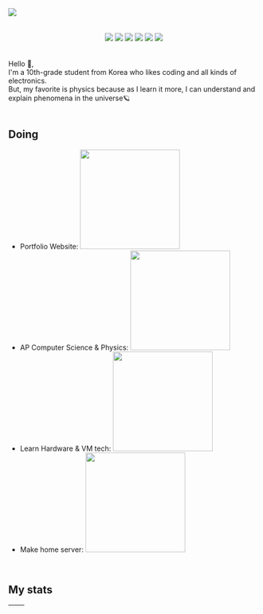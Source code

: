 <img src="https://github.com/user-attachments/assets/fd754d25-9efc-45b8-8e78-0d9d99220be3" />
<br><br>
<div align=center>
  <a href="https://solved.ac/profile/hockey89"><img src="https://img.shields.io/badge/solved.ac-Gold%20V-FDDC5C" alt=""></a>
  <a href="https://www.instagram.com/seung6lee"><img src="https://img.shields.io/badge/Instagram-white?logo=instagram" alt=""></a>
  <a href="https://dev.to/seung6lee"><img src="https://img.shields.io/badge/Dev.to-black?logo=devdotto" alt=""></a>
  <a href="mailto:sj@seung6lee.com"><img src="https://img.shields.io/badge/Mail-FFC6C6?logo=gmail" alt=""></a>
</div>
<div align='center'>
<img src='https://img.shields.io/badge/Python-Python?style=for-the-badge&logo=python&logoColor=%23ffc531&color=%23376994' />
<img src='https://img.shields.io/badge/Javascript-Javascript?style=for-the-badge&logo=javascript&logoColor=%23000000&color=%23f7e018' />
<img src='https://img.shields.io/badge/React-React?style=for-the-badge&logo=react&logoColor=%237ddfff&color=%23000000' />
<img src='https://img.shields.io/badge/nodejs-nodejs?style=for-the-badge&logo=nodedotjs&logoColor=%23333333&color=%23679f63' />
<img src='https://img.shields.io/badge/Svelte-Svelte?style=for-the-badge&logo=svelte&logoColor=%23ff3e00&color=%23F6F740' />
<img src='https://img.shields.io/badge/java-java?style=for-the-badge&color=%235482a1' />
</div>
<br><br>
Hello 👋,
<br>
I'm a 10th-grade student from Korea who likes coding and all kinds of electronics.<br>
But, my favorite is physics because as I learn it more, I can understand and explain phenomena in the universe🪐
<br><br>

## Doing
- Portfolio Website: <img src='https://github.com/user-attachments/assets/74bbce99-2ac1-4dbb-8a5b-0807614402f2' width='200px'>
- AP Computer Science & Physics: <img src='https://github.com/user-attachments/assets/3ce50eb4-a426-4aba-aa20-340af6c07690' width='200px'>
- Learn Hardware & VM tech: <img src='https://github.com/user-attachments/assets/9578ccf0-3808-4fbb-9726-51dcfdc38bb8' width='200px'>
- Make home server: <img src='https://github.com/user-attachments/assets/48341f3c-8a76-4fbd-bef1-e63f896dd633' width='200px'>
<br>

## My stats
| <img align="center" src="https://github-readme-stats.vercel.app/api?username=seung6lee&show_icons=true&hide_border=true" alt=""> | <img align="center" src="https://github-readme-stats.vercel.app/api/top-langs/?username=seung6lee&layout=compact&hide_border=true" alt=""> |
| ------------- | ------------- |
